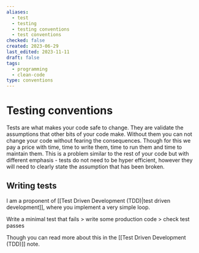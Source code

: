 ```yaml
---
aliases:
  - test
  - testing
  - testing conventions
  - test conventions
checked: false
created: 2023-06-29
last_edited: 2023-11-11
draft: false
tags:
  - programming
  - clean-code
type: conventions
---
```

# Testing conventions

Tests are what makes your code safe to change. They are validate the assumptions that other bits of your code make. Without them you can not change your code without fearing the consequences. Though for this we pay a price with time, time to write them, time to run them and time to maintain them. This is a problem similar to the rest of your code but with different emphasis - tests do not need to be hyper efficient, however they will need to clearly state the assumption that has been broken.

## Writing tests

I am a proponent of [[Test Driven Development (TDD)|test driven development]], where you implement a very simple loop.

Write a minimal test that fails > write some production code > check test passes

Though you can read more about this in the [[Test Driven Development (TDD)]] note.
